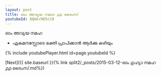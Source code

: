 ```yaml
---
layout: post
title: ഓം അവ്യയ നമഹ ൧൧ ടൈംസ്
youtubeId: 8QmkrHD5cC0
---
```

 
 
 ഓം അവ്യയ നമഹ 
 
 -  ഏകമനസ്സോടെ ഭക്തി പ്രാപിക്കാൻ ആർക്കു കഴിയും 
 
  
 
  
 
 
 
 
 
 


{% include youtubePlayer.html id=page.youtubeId %}
 
[Next]({{ site.baseurl }}{% link  split2/_posts/2015-03-12-ഓം ഗുഹ്യാ നമഹ ൧൧ ടൈംസ്.md%})
 
